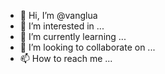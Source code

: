 - 👋 Hi, I’m @vanglua
- 👀 I’m interested in ...
- 🌱 I’m currently learning ...
- 💞️ I’m looking to collaborate on ...
- 📫 How to reach me ...

<!---
vanglua/vanglua is a ✨ special ✨ repository because its `README.md` (this file) appears on your GitHub profile.
You can click the Preview link to take a look at your changes.
--->
